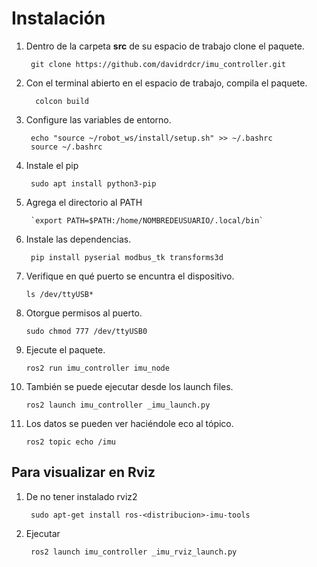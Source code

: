 
# Instalación

1. Dentro de la carpeta **src** de su espacio de trabajo clone el paquete.
	
	    git clone https://github.com/davidrdcr/imu_controller.git
	    
4. Con el terminal abierto en el espacio de trabajo, compila el paquete.

		 colcon build
		
5. Configure las variables de entorno.

		echo "source ~/robot_ws/install/setup.sh" >> ~/.bashrc
		source ~/.bashrc
	
7. Instale el pip

		sudo apt install python3-pip
		
8. Agrega el directorio al PATH

		`export PATH=$PATH:/home/NOMBREDEUSUARIO/.local/bin`

9. Instale las dependencias.

	    pip install pyserial modbus_tk transforms3d
		
10. Verifique en qué puerto se encuntra el dispositivo.

		ls /dev/ttyUSB* 
	    
11. Otorgue permisos al puerto.

		sudo chmod 777 /dev/ttyUSB0
 

12. Ejecute el paquete.

		ros2 run imu_controller imu_node

13. También se puede ejecutar desde los launch files.

		ros2 launch imu_controller _imu_launch.py

16. Los datos se pueden ver haciéndole eco al tópico.

		ros2 topic echo /imu


## Para visualizar en Rviz

1. De no tener instalado rviz2

		sudo apt-get install ros-<distribucion>-imu-tools

2. Ejecutar

		ros2 launch imu_controller _imu_rviz_launch.py

